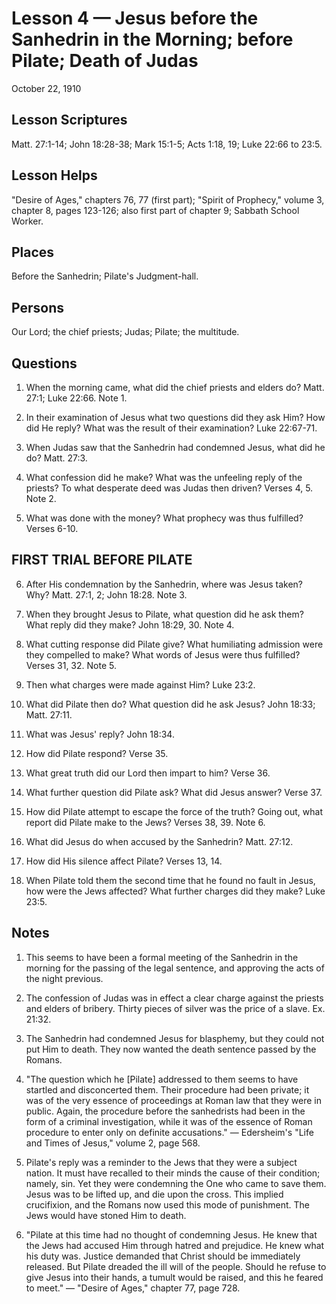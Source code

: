 # Lesson 4 — Jesus before the Sanhedrin in the Morning; before Pilate; Death of Judas

October 22, 1910

## Lesson Scriptures
Matt. 27:1-14; John 18:28-38; Mark 15:1-5; Acts 1:18, 19; Luke 22:66 to 23:5.

## Lesson Helps
"Desire of Ages," chapters 76, 77 (first part); "Spirit of Prophecy," volume 3, chapter 8, pages 123-126; also first part of chapter 9; Sabbath School Worker.

## Places
Before the Sanhedrin; Pilate's Judgment-hall.

## Persons
Our Lord; the chief priests; Judas; Pilate; the multitude.

## Questions

1. When the morning came, what did the chief priests and elders do? Matt. 27:1; Luke 22:66. Note 1.

2. In their examination of Jesus what two questions did they ask Him? How did He reply? What was the result of their examination? Luke 22:67-71.

3. When Judas saw that the Sanhedrin had condemned Jesus, what did he do? Matt. 27:3.

4. What confession did he make? What was the unfeeling reply of the priests? To what desperate deed was Judas then driven? Verses 4, 5. Note 2.

5. What was done with the money? What prophecy was thus fulfilled? Verses 6-10.

## FIRST TRIAL BEFORE PILATE

6. After His condemnation by the Sanhedrin, where was Jesus taken? Why? Matt. 27:1, 2; John 18:28. Note 3.

7. When they brought Jesus to Pilate, what question did he ask them? What reply did they make? John 18:29, 30. Note 4.

8. What cutting response did Pilate give? What humiliating admission were they compelled to make? What words of Jesus were thus fulfilled? Verses 31, 32. Note 5.

9. Then what charges were made against Him? Luke 23:2.

10. What did Pilate then do? What question did he ask Jesus? John 18:33; Matt. 27:11.

11. What was Jesus' reply? John 18:34.

12. How did Pilate respond? Verse 35.

13. What great truth did our Lord then impart to him? Verse 36.

14. What further question did Pilate ask? What did Jesus answer? Verse 37.

15. How did Pilate attempt to escape the force of the truth? Going out, what report did Pilate make to the Jews? Verses 38, 39. Note 6.

16. What did Jesus do when accused by the Sanhedrin? Matt. 27:12.

17. How did His silence affect Pilate? Verses 13, 14.

18. When Pilate told them the second time that he found no fault in Jesus, how were the Jews affected? What further charges did they make? Luke 23:5.

## Notes

1. This seems to have been a formal meeting of the Sanhedrin in the morning for the passing of the legal sentence, and approving the acts of the night previous.

2. The confession of Judas was in effect a clear charge against the priests and elders of bribery. Thirty pieces of silver was the price of a slave. Ex. 21:32.

3. The Sanhedrin had condemned Jesus for blasphemy, but they could not put Him to death. They now wanted the death sentence passed by the Romans.

4. "The question which he [Pilate] addressed to them seems to have startled and disconcerted them. Their procedure had been private; it was of the very essence of proceedings at Roman law that they were in public. Again, the procedure before the sanhedrists had been in the form of a criminal investigation, while it was of the essence of Roman procedure to enter only on definite accusations." — Edersheim's "Life and Times of Jesus," volume 2, page 568.

5. Pilate's reply was a reminder to the Jews that they were a subject nation. It must have recalled to their minds the cause of their condition; namely, sin. Yet they were condemning the One who came to save them. Jesus was to be lifted up, and die upon the cross. This implied crucifixion, and the Romans now used this mode of punishment. The Jews would have stoned Him to death.

6. "Pilate at this time had no thought of condemning Jesus. He knew that the Jews had accused Him through hatred and prejudice. He knew what his duty was. Justice demanded that Christ should be immediately released. But Pilate dreaded the ill will of the people. Should he refuse to give Jesus into their hands, a tumult would be raised, and this he feared to meet." — "Desire of Ages," chapter 77, page 728.